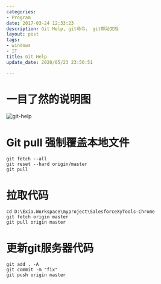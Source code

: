 ```yaml
---
categories:
- Program
date: 2017-03-24 12:33:23
description: Git Help, git命令， git帮助文档
layout: post
tags:
- windows
- IT
title: Git Help
update_date: 2020/05/23 23:56:51

---
```


# 一目了然的说明图
  ![git-help](/blog/images/git-help/git-help.png)

# Git pull 强制覆盖本地文件
```shell
git fetch --all
git reset --hard origin/master
git pull
```

# 拉取代码
```shell
cd D:\Exia.Workspace\myproject\SalesforceXyTools-Chrome
git fetch origin master
git pull origin master
```

# 更新git服务器代码
```shell
git add . -A 
git commit -m "fix"
git push origin master
```